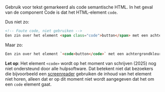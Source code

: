 <!-- @license CC0-1.0 -->

Gebruik voor tekst gemarkeerd als code semantische HTML. In het geval van de component Code is dat het HTML-element `code`.

Dus niet zo:

```html
<!-- Foute code, niet gebruiken -->
Een zin over het element <span class="code">button</span> met een achtergrondkleur in CSS.
```

Maar zo:

```html
Een zin over het element `<code>button</code>` met een achtergrondkleur in CSS.
```

**Let op**: Het element `<code>` wordt op het moment van schrijven (2025) nog niet ondersteund door alle hulpsoftware. Dat betekent niet dat bezoekers die bijvoorbeeld een [screenreader](/woordenlijst/#screenreader) gebruiken de inhoud van het element niet horen, alleen dat er op dit moment niet wordt aangegeven dat het om een `code` element gaat.
